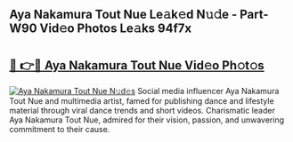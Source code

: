 ## Aya Nakamura Tout Nue Le𝚊k𝚎d N𝚞𝚍e - Part-W90 Vid𝚎o Photos Le𝚊ks 94f7x

# <h2><a href="http://fbatvu.evod.top/?m=Aya+Nakamura+Tout+Nue">🔗 👉🔴 Aya Nakamura Tout Nue Vid𝚎o Ph𝚘t𝚘s</a></h2>

[![Aya Nakamura Tout Nue N𝚞d𝚎s](https://i.imgur.com/8V9OHl7.gif)](http://fbatvu.evod.top/?m=Aya+Nakamura+Tout+Nue)
Social media influencer Aya Nakamura Tout Nue and multimedia artist, famed for publishing dance and lifestyle material through viral dance trends and short videos. Charismatic leader Aya Nakamura Tout Nue, admired for their vision, passion, and unwavering commitment to their cause. 
